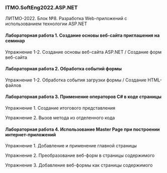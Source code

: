 ### ITMO.SoftEng2022.ASP.NET
ЛИТМО-2022. Блок №8. Разработка Web-приложений с использованием технологии ASP.NET

#### Лабораторная работа 1. Создание основы веб-сайта приглашения на семинар
Упражнение 1-2. Создание основы веб-сайта ASP.NET / Создание форм веб-сайта
#### Лабораторная работа 2. Обработка событий формы
Упражнение 1-2. Обработка события загрузки формы / Создание HTML-файлов
#### Лабораторная работа 3. Применение операторов C# в коде страницы
Упражнение 1. Создание итогового представления

Упражнение 2. Вызов метода из отделенного кода
#### Лабораторная работа 4. Использование Master Page при построении интернет-приложений
Упражнение 1. Добавление и применение главной страницы

Упражнение 2. Преобразование веб-форм в страницы содержимого

Упражнение 3. Добавление веб-формы как страницы содержимого
